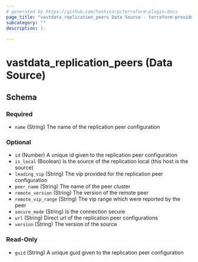 ```yaml
---
# generated by https://github.com/hashicorp/terraform-plugin-docs
page_title: "vastdata_replication_peers Data Source - terraform-provider-vastdata"
subcategory: ""
description: |-
  
---
```


# vastdata_replication_peers (Data Source)





<!-- schema generated by tfplugindocs -->
## Schema

### Required

- `name` (String) The name of the replication peer configuration

### Optional

- `id` (Number) A unique id given to the replication peer configuration
- `is_local` (Boolean) Is the source of the replication local (this host is the source)
- `leading_vip` (String) The vip provided for the replication peer configuration
- `peer_name` (String) The name of the peer cluster
- `remote_version` (String) The version of the remote peer
- `remote_vip_range` (String) The vip range which were reported by the peer
- `secure_mode` (String) Is the connection secure
- `url` (String) Direct url of the replication peer configurations
- `version` (String) The version of the source

### Read-Only

- `guid` (String) A unique guid given to the  replication peer configuration
